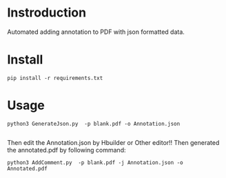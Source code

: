 # Instroduction

Automated adding annotation to PDF with json formatted data.

# Install

```pip install -r requirements.txt```
# Usage

```
python3 GenerateJson.py  -p blank.pdf -o Annotation.json
   

```
Then edit the Annotation.json by Hbuilder or Other editor!!
Then generated the annotated.pdf by following command:
```
python3 AddComment.py  -p blank.pdf -j Annotation.json -o Annotated.pdf

```